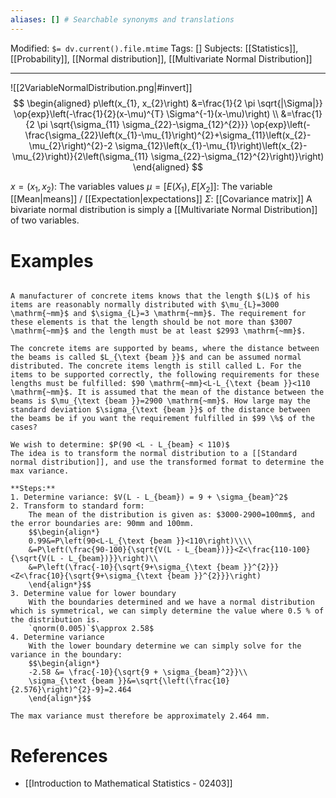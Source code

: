 ```yaml
---
aliases: [] # Searchable synonyms and translations
---
```

Modified: `$= dv.current().file.mtime`
Tags: []
Subjects: [[Statistics]], [[Probability]], [[Normal distribution]], [[Multivariate Normal Distribution]]
****

<span class="centerImg">![[2VariableNormalDistribution.png|#invert]]</span>
$$
\begin{aligned}
p\left(x_{1}, x_{2}\right) &=\frac{1}{2 \pi \sqrt{|\Sigma|}} \op{exp}\left(-\frac{1}{2}(x-\mu)^{T} \Sigma^{-1}(x-\mu)\right) \\
&=\frac{1}{2 \pi \sqrt{\sigma_{11} \sigma_{22}-\sigma_{12}^{2}}} \op{exp}\left(-\frac{\sigma_{22}\left(x_{1}-\mu_{1}\right)^{2}+\sigma_{11}\left(x_{2}-\mu_{2}\right)^{2}-2 \sigma_{12}\left(x_{1}-\mu_{1}\right)\left(x_{2}-\mu_{2}\right)}{2\left(\sigma_{11} \sigma_{22}-\sigma_{12}^{2}\right)}\right)
\end{aligned}
$$

$x=(x_{1},x_{2}):$ The variables values
$\mu=[E(X_{1}),E[X_{2}]]:$ The variable [[Mean|means]] / [[Expectation|expectations]]
$\Sigma:$ [[Covariance matrix]]
A bivariate normal distribution is simply a [[Multivariate Normal Distribution]] of two variables.
# Examples
```ad-example

A manufacturer of concrete items knows that the length $(L)$ of his items are reasonably normally distributed with $\mu_{L}=3000 \mathrm{~mm}$ and $\sigma_{L}=3 \mathrm{~mm}$. The requirement for these elements is that the length should be not more than $3007 \mathrm{~mm}$ and the length must be at least $2993 \mathrm{~mm}$.

The concrete items are supported by beams, where the distance between the beams is called $L_{\text {beam }}$ and can be assumed normal distributed. The concrete items length is still called L. For the items to be supported correctly, the following requirements for these lengths must be fulfilled: $90 \mathrm{~mm}<L-L_{\text {beam }}<110 \mathrm{~mm}$. It is assumed that the mean of the distance between the beams is $\mu_{\text {beam }}=2900 \mathrm{~mm}$. How large may the standard deviation $\sigma_{\text {beam }}$ of the distance between the beams be if you want the requirement fulfilled in $99 \%$ of the cases?

We wish to determine: $P(90 <L - L_{beam} < 110)$
The idea is to transform the normal distribution to a [[Standard normal distribution]], and use the transformed format to determine the max variance.

**Steps:**
1. Determine variance: $V(L - L_{beam}) = 9 + \sigma_{beam}^2$
2. Transform to standard form:
	The mean of the distribution is given as: $3000-2900=100mm$, and the error boundaries are: 90mm and 100mm.
	$$\begin{align*}
	0.99&=P\left(90<L-L_{\text {beam }}<110\right)\\\\
	&=P\left(\frac{90-100}{\sqrt{V(L - L_{beam})}}<Z<\frac{110-100}{\sqrt{V(L - L_{beam})}}\right)\\
	&=P\left(\frac{-10}{\sqrt{9+\sigma_{\text {beam }}^{2}}}<Z<\frac{10}{\sqrt{9+\sigma_{\text {beam }}^{2}}}\right)
	\end{align*}$$
3. Determine value for lower boundary
	With the boundaries determined and we have a normal distribution which is symmetrical, we can simply determine the value where 0.5 % of the distribution is.
	`qnorm(0.005)`$\approx 2.58$
4. Determine variance
	With the lower boundary determine we can simply solve for the variance in the boundary:
	$$\begin{align*}
	-2.58 &= \frac{-10}{\sqrt{9 + \sigma_{beam}^2}}\\
	\sigma_{\text {beam }}&=\sqrt{\left(\frac{10}{2.576}\right)^{2}-9}=2.464
	\end{align*}$$

The max variance must therefore be approximately 2.464 mm.
```

# References
- [[Introduction to Mathematical Statistics - 02403]]